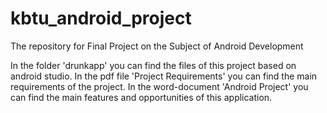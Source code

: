 # kbtu_android_project
The repository for Final Project on the Subject of Android Development

In the folder 'drunkapp' you can find the files of this project based on android studio.
In the pdf file 'Project Requirements' you can find the main requirements of the project.
In the word-document 'Android Project' you can find the main features and opportunities of this application.
